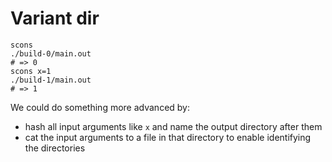 # Variant dir

    scons
    ./build-0/main.out
    # => 0
    scons x=1
    ./build-1/main.out
    # => 1

We could do something more advanced by:

- hash all input arguments like `x` and name the output directory after them
- cat the input arguments to a file in that directory to enable identifying the directories
